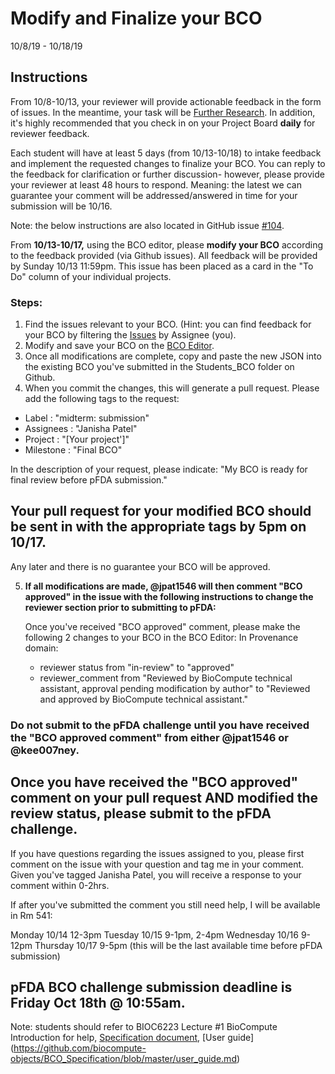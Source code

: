 Modify and Finalize your BCO
===================================
10/8/19 - 10/18/19

## Instructions

From 10/8-10/13, your reviewer will provide actionable feedback in the form of issues. In the meantime, your task will be [Further Research](https://github.com/biocompute-objects/GW-SMHS-BIOC6223/blob/master/4_FurtherResearch.md). In addition, it's highly recommended that you check in on your Project Board **daily** for reviewer feedback. 

Each student will have at least 5 days (from 10/13-10/18) to intake feedback and implement the requested changes to finalize your BCO. You can reply to the feedback for clarification or further discussion- however, please provide your reviewer at least 48 hours to respond. Meaning: the latest we can guarantee your comment will be addressed/answered in time for your submission will be 10/16.

Note: the below instructions are also located in GitHub issue [#104](https://github.com/biocompute-objects/GW-SMHS-BIOC6223/issues/104).

From **10/13-10/17,** using the BCO editor, please **modify your BCO** according to the feedback provided (via Github issues). All feedback will be provided by Sunday 10/13 11:59pm.  This issue has been placed as a card in the "To Do" column of your individual projects. 

### Steps:
1. Find the issues relevant to your BCO.  (Hint: you can find feedback for your BCO by filtering the [Issues](https://github.com/biocompute-objects/GW-SMHS-BIOC6223/issues) by Assignee (you).  
3. Modify and save your BCO on the [BCO Editor](https://biocomputeobject.org/bco_editor_tst/).
4. Once all modifications are complete, copy and paste the new JSON into the existing BCO you've submitted in the Students_BCO folder on Github. 
4.  When you commit the changes, this will generate a pull request. Please add the following tags to the request: 
- Label : "midterm: submission" 
- Assignees : "Janisha Patel"
- Project : "[Your project']"
- Milestone : "Final BCO"

In the description of your request, please indicate: "My BCO is ready for final review before pFDA submission."
## Your pull request for your modified BCO should be sent in with the appropriate tags by 5pm on 10/17. 
Any later and there is no guarantee your BCO will be approved.

5. **If all modifications are made, @jpat1546  will then comment "BCO approved" in the issue with the following instructions to change the reviewer section prior to submitting to pFDA:**

    Once you've received "BCO approved" comment, please make the following 2 changes to your BCO in the BCO Editor: 
    In Provenance domain:
    - reviewer status from "in-review" to "approved"
    - reviewer_comment from "Reviewed by BioCompute technical assistant, approval pending modification by author" to "Reviewed and approved by BioCompute technical assistant."

### Do not submit to the pFDA challenge until you have received the "BCO approved comment" from either @jpat1546 or @kee007ney.

Once you have received the "BCO approved" comment on your pull request AND modified the review status, please submit to the pFDA challenge. 
-----

If you have questions regarding the issues assigned to you, please first comment on the issue with your question and tag me in your comment. Given you've tagged Janisha Patel, you will receive a response to your comment within 0-2hrs.

If after you've submitted the comment you still need help, I will be available in Rm 541:

Monday 10/14 12-3pm
Tuesday 10/15 9-1pm, 2-4pm
Wednesday 10/16 9-12pm
Thursday 10/17 9-5pm (this will be the last available time before pFDA submission)

## pFDA BCO challenge submission deadline is Friday Oct 18th @ 10:55am.

Note: students should refer to 
  BIOC6223 Lecture #1 BioCompute Introduction for help, [Specification document](https://github.com/biocompute-objects/BCO_Specification), [User guide] (https://github.com/biocompute-objects/BCO_Specification/blob/master/user_guide.md)
  

